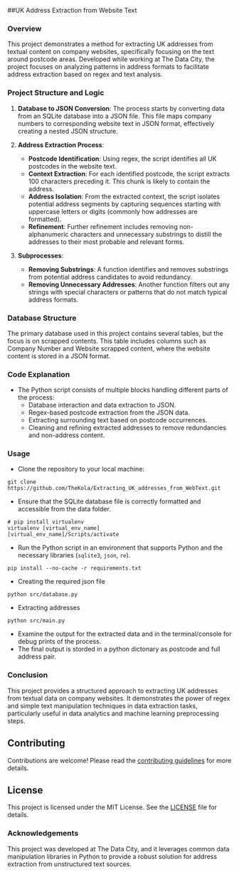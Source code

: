 ##UK Address Extraction from Website Text

### Overview
This project demonstrates a method for extracting UK addresses from textual content on company websites, specifically focusing on the text around postcode areas. Developed while working at The Data City, the project focuses on analyzing patterns in address formats to facilitate address extraction based on regex and text analysis.

### Project Structure and Logic
1. **Database to JSON Conversion**: The process starts by converting data from an SQLite database into a JSON file. This file maps company numbers to corresponding website text in JSON format, effectively creating a nested JSON structure.

2. **Address Extraction Process**:
   - **Postcode Identification**: Using regex, the script identifies all UK postcodes in the website text.
   - **Context Extraction**: For each identified postcode, the script extracts 100 characters preceding it. This chunk is likely to contain the address.
   - **Address Isolation**: From the extracted context, the script isolates potential address segments by capturing sequences starting with uppercase letters or digits (commonly how addresses are formatted).
   - **Refinement**: Further refinement includes removing non-alphanumeric characters and unnecessary substrings to distill the addresses to their most probable and relevant forms.

3. **Subprocesses**:
   - **Removing Substrings**: A function identifies and removes substrings from potential address candidates to avoid redundancy.
   - **Removing Unnecessary Addresses**: Another function filters out any strings with special characters or patterns that do not match typical address formats.

### Database Structure
The primary database used in this project contains several tables, but the focus is on scrapped contents. This table includes columns such as Company Number and Website scrapped content, where the website content is stored in a JSON format.

### Code Explanation
- The Python script consists of multiple blocks handling different parts of the process:
   - Database interaction and data extraction to JSON.
   - Regex-based postcode extraction from the JSON data.
   - Extracting surrounding text based on postcode occurrences.
   - Cleaning and refining extracted addresses to remove redundancies and non-address content.

### Usage
- Clone the repository to your local machine:
```shell
git clone https://github.com/TheKola/Extracting_UK_addresses_from_WebText.git
```
- Ensure that the SQLite database file is correctly formatted and accessible from the data folder.
```shell
# pip install virtualenv
virtualenv [virtual_env_name]
[virtual_env_name]/Scripts/activate   

```
- Run the Python script in an environment that supports Python and the necessary libraries (`sqlite3`, `json`, `re`).
```shell
pip install --no-cache -r requirements.txt
```
- Creating the required json file
```shell
python src/database.py
```
- Extracting addresses
```shell
python src/main.py
```

- Examine the output for the extracted data and in the terminal/console for debug prints of the process.
- The final output is storded in a python dictonary as postcode and full address pair.

### Conclusion
This project provides a structured approach to extracting UK addresses from textual data on company websites. It demonstrates the power of regex and simple text manipulation techniques in data extraction tasks, particularly useful in data analytics and machine learning preprocessing steps.

## Contributing
Contributions are welcome! Please read the [contributing guidelines](CONTRIBUTING.md) for more details.

## License
This project is licensed under the MIT License. See the [LICENSE](LICENSE) file for details.

### Acknowledgements
This project was developed at The Data City, and it leverages common data manipulation libraries in Python to provide a robust solution for address extraction from unstructured text sources.
